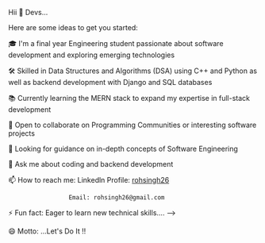 Hii 👋 Devs...


Here are some ideas to get you started:

🎓 I'm a final year Engineering student passionate about software development and exploring emerging technologies

🛠️ Skilled in Data Structures and Algorithms (DSA) using C++ and Python as well as backend development with Django and SQL databases

📚 Currently learning the MERN stack to expand my expertise in full-stack development

🤝 Open to collaborate on Programming Communities or interesting software projects

🤔 Looking for guidance on in-depth  concepts of Software Engineering

💬 Ask me about coding and backend development

📫 How to reach me: Linkedln Profile: [rohsingh26](https://www.linkedin.com/in/rohsingh26)

                     Email: rohsingh26@gmail.com

⚡ Fun fact: Eager to learn new technical skills.... -->

😄 Motto: ...Let's Do It !!

<!---
rohsingh26/rohsingh26 is a ✨ special ✨ repository because its `README.md` (this file) appears on your GitHub profile.
You can click the Preview link to take a look at your changes.
--->
